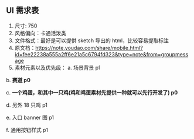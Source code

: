 ## UI 需求表
1. 尺寸: 750
2. 风格偏向：卡通活泼类
3. 文件格式：最好是可以提供 sketch 导出的 html，比较容易提取标注
4. 原文档：https://note.youdao.com/share/mobile.html?id=fee22238a555a2ff6e21a5c6794fd323&type=note&from=groupmessage
5. 素材元素以及优先级：
  a. 场景背景 p1
  
  b. **赛道 p0**
  
  c. **一个鸡蛋，和其中一只鸡(鸡和鸡蛋素材先提供一种就可以先行开发了) p0**
  
  d. 另外 18 只鸡 p1
  
  e. 入口 banner 图  p1
  
  f. 通用按钮样式 p1
